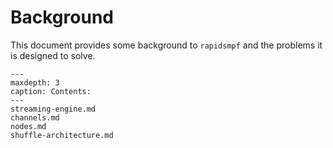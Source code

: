 # Background

This document provides some background to `rapidsmpf` and the problems
it is designed to solve.

```{toctree}
---
maxdepth: 3
caption: Contents:
---
streaming-engine.md
channels.md
nodes.md
shuffle-architecture.md
```
